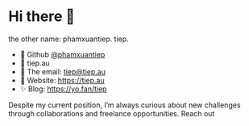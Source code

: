 # Hi there 👋
the other name: phamxuantiep. tiep.
- 🥋 Github [@phamxuantiep](https://www.github.com/phamxuantiep)
- 👀 tiep.au
- 🌱 The email: tiep@tiep.au
- 💞️ Website: https://tiep.au
- ✨ Blog: https://yo.fan/tiep

Despite my current position, I’m always curious about new challenges through collaborations and freelance opportunities. Reach out
